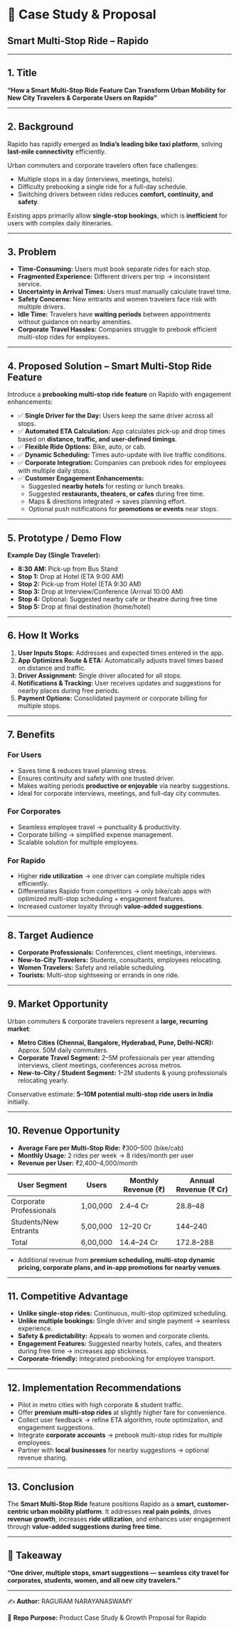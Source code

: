 # 📑 Case Study & Proposal  
## Smart Multi-Stop Ride – Rapido

---

## 1. Title  
**“How a Smart Multi-Stop Ride Feature Can Transform Urban Mobility for New City Travelers & Corporate Users on Rapido”**  

---

## 2. Background  
Rapido has rapidly emerged as **India’s leading bike taxi platform**, solving **last-mile connectivity** efficiently.  

Urban commuters and corporate travelers often face challenges:  
- Multiple stops in a day (interviews, meetings, hotels).  
- Difficulty prebooking a single ride for a full-day schedule.  
- Switching drivers between rides reduces **comfort, continuity, and safety**.  

Existing apps primarily allow **single-stop bookings**, which is **inefficient** for users with complex daily itineraries.  

---

## 3. Problem  
- **Time-Consuming:** Users must book separate rides for each stop.  
- **Fragmented Experience:** Different drivers per trip → inconsistent service.  
- **Uncertainty in Arrival Times:** Users must manually calculate travel time.  
- **Safety Concerns:** New entrants and women travelers face risk with multiple drivers.  
- **Idle Time:** Travelers have **waiting periods** between appointments without guidance on nearby amenities.  
- **Corporate Travel Hassles:** Companies struggle to prebook efficient multi-stop rides for employees.  

---

## 4. Proposed Solution – Smart Multi-Stop Ride Feature  
Introduce a **prebooking multi-stop ride feature** on Rapido with engagement enhancements:  
- ✅ **Single Driver for the Day:** Users keep the same driver across all stops.  
- ✅ **Automated ETA Calculation:** App calculates pick-up and drop times based on **distance, traffic, and user-defined timings**.  
- ✅ **Flexible Ride Options:** Bike, auto, or cab.  
- ✅ **Dynamic Scheduling:** Times auto-update with live traffic conditions.  
- ✅ **Corporate Integration:** Companies can prebook rides for employees with multiple daily stops.  
- ✅ **Customer Engagement Enhancements:**  
  - Suggested **nearby hotels** for resting or lunch breaks.  
  - Suggested **restaurants, theaters, or cafes** during free time.  
  - Maps & directions integrated → saves planning effort.  
  - Optional push notifications for **promotions or events** near stops.  

---

## 5. Prototype / Demo Flow  
**Example Day (Single Traveler):**  
- **8:30 AM:** Pick-up from Bus Stand  
- **Stop 1:** Drop at Hotel (ETA 9:00 AM)  
- **Stop 2:** Pick-up from Hotel (ETA 9:30 AM)  
- **Stop 3:** Drop at Interview/Conference (Arrival 10:00 AM)  
- **Stop 4:** Optional: Suggested nearby cafe or theatre during free time  
- **Stop 5:** Drop at final destination (home/hotel)  

---

## 6. How It Works  
1. **User Inputs Stops:** Addresses and expected times entered in the app.  
2. **App Optimizes Route & ETA:** Automatically adjusts travel times based on distance and traffic.  
3. **Driver Assignment:** Single driver allocated for all stops.  
4. **Notifications & Tracking:** User receives updates and suggestions for nearby places during free periods.  
5. **Payment Options:** Consolidated payment or corporate billing for multiple stops.  

---

## 7. Benefits  

### For Users  
- Saves time & reduces travel planning stress.  
- Ensures continuity and safety with one trusted driver.  
- Makes waiting periods **productive or enjoyable** via nearby suggestions.  
- Ideal for corporate interviews, meetings, and full-day city commutes.  

### For Corporates  
- Seamless employee travel → punctuality & productivity.  
- Corporate billing → simplified expense management.  
- Scalable solution for multiple employees.  

### For Rapido  
- Higher **ride utilization** → one driver can complete multiple rides efficiently.  
- Differentiates Rapido from competitors → only bike/cab apps with optimized multi-stop scheduling + engagement features.  
- Increased customer loyalty through **value-added suggestions**.  

---

## 8. Target Audience  
- **Corporate Professionals:** Conferences, client meetings, interviews.  
- **New-to-City Travelers:** Students, consultants, employees relocating.  
- **Women Travelers:** Safety and reliable scheduling.  
- **Tourists:** Multi-stop sightseeing or errands in one ride.  

---

## 9. Market Opportunity  
Urban commuters & corporate travelers represent a **large, recurring market**:  
- **Metro Cities (Chennai, Bangalore, Hyderabad, Pune, Delhi-NCR):** Approx. 50M daily commuters.  
- **Corporate Travel Segment:** 2–5M professionals per year attending interviews, client meetings, conferences across metros.  
- **New-to-City / Student Segment:** 1–2M students & young professionals relocating yearly.  

Conservative estimate: **5–10M potential multi-stop ride users in India** initially.  

---

## 10. Revenue Opportunity  
- **Average Fare per Multi-Stop Ride:** ₹300–500 (bike/cab)  
- **Monthly Usage:** 2 rides per week → 8 rides/month per user  
- **Revenue per User:** ₹2,400–4,000/month  

| User Segment | Users | Monthly Revenue (₹) | Annual Revenue (₹ Cr) |
|--------------|------|------------------|--------------------|
| Corporate Professionals | 1,00,000 | 2.4–4 Cr | 28.8–48 |
| Students/New Entrants | 5,00,000 | 12–20 Cr | 144–240 |
| Total | 6,00,000 | 14.4–24 Cr | 172.8–288 |

- Additional revenue from **premium scheduling, multi-stop dynamic pricing, corporate plans, and in-app promotions for nearby venues**.  

---

## 11. Competitive Advantage  
- **Unlike single-stop rides:** Continuous, multi-stop optimized scheduling.  
- **Unlike multiple bookings:** Single driver and single payment → seamless experience.  
- **Safety & predictability:** Appeals to women and corporate clients.  
- **Engagement Features:** Suggested nearby hotels, cafes, and theaters during free time → increases app stickiness.  
- **Corporate-friendly:** Integrated prebooking for employee transport.  

---

## 12. Implementation Recommendations  
- Pilot in metro cities with high corporate & student traffic.  
- Offer **premium multi-stop rides** at slightly higher fare for convenience.  
- Collect user feedback → refine ETA algorithm, route optimization, and engagement suggestions.  
- Integrate **corporate accounts** → prebook multi-stop rides for multiple employees.  
- Partner with **local businesses** for nearby suggestions → optional revenue sharing.  

---

## 13. Conclusion  
The **Smart Multi-Stop Ride** feature positions Rapido as a **smart, customer-centric urban mobility platform**. It addresses **real pain points**, drives **revenue growth**, increases **ride utilization**, and enhances user engagement through **value-added suggestions during free time**.  

---

## 🔑 Takeaway  
**“One driver, multiple stops, smart suggestions — seamless city travel for corporates, students, women, and all new city travelers.”**  

---

✍️ **Author:** RAGURAM NARAYANASWAMY  

📂 **Repo Purpose:** Product Case Study & Growth Proposal for Rapido  
